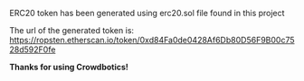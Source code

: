 ERC20 token has been generated using erc20.sol file found in this project

The url of the generated token is: https://ropsten.etherscan.io/token/0xd84Fa0de0428Af6Db80D56F9B00c7528d592F0fe

**Thanks for using Crowdbotics!**